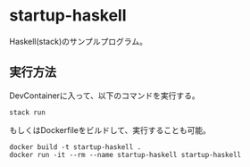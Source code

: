 # startup-haskell

Haskell(stack)のサンプルプログラム。  

## 実行方法

DevContainerに入って、以下のコマンドを実行する。  

```shell
stack run
```

もしくはDockerfileをビルドして、実行することも可能。  

```shell
docker build -t startup-haskell .
docker run -it --rm --name startup-haskell startup-haskell
```
